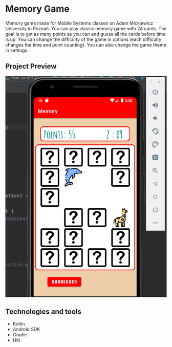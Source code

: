 # Memory Game

Memory game made for Mobile Systems classes on Adam Mickiewicz University in Poznań. You can play classic memory game with 24 cards. The goal is to get as many points as you can and guess all the cards before time is up. You can change the difficulty of the game in options (each difficulty changes the time and point counting). You can also change the game theme in settings.

## Project Preview

![Memory](/memory.png?raw=true "Memory")

## Technologies and tools

- Kotlin
- Android SDK
- Gradle
- Hilt

